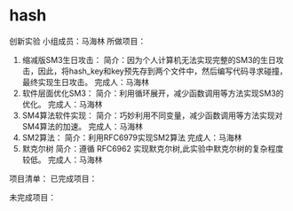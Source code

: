# hash
创新实验
小组成员：马海林
所做项目：
1. 缩减版SM3生日攻击：
简介：因为个人计算机无法实现完整的SM3的生日攻击，因此，将hash_key和key预先存到两个文件中，然后编写代码寻求碰撞，最终实现生日攻击。
完成人：马海林
2. 软件层面优化SM3：
简介：利用循环展开，减少函数调用等方法实现SM3的优化。
完成人：马海林
3. SM4算法软件实现：
简介：巧妙利用不同变量，减少函数调用等方法实现对SM4算法的加速。
完成人：马海林
4. SM2算法：
简介：利用RFC6979实现SM2算法
完成人：马海林
5. 默克尔树
简介：遵循 RFC6962 实现默克尔树,此实验中默克尔树的复杂程度较低。
完成人：马海林

项目清单：
已完成项目：

未完成项目：

